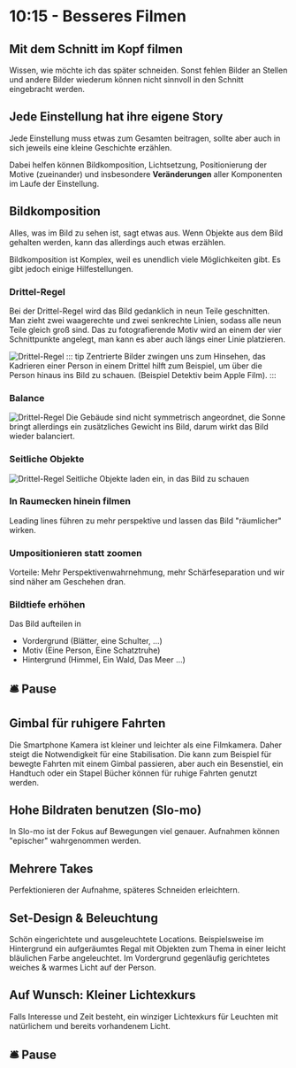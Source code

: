 # 10:15 - Besseres Filmen

## Mit dem Schnitt im Kopf filmen
Wissen, wie möchte ich das später schneiden. Sonst fehlen Bilder an Stellen und andere Bilder wiederum können nicht sinnvoll in den Schnitt eingebracht werden.

## Jede Einstellung hat ihre eigene Story
Jede Einstellung muss etwas zum Gesamten beitragen, sollte aber auch in sich jeweils eine kleine Geschichte erzählen.

Dabei helfen können Bildkomposition, Lichtsetzung, Positionierung der Motive (zueinander) und insbesondere **Veränderungen** aller Komponenten im Laufe der Einstellung.

## Bildkomposition 
Alles, was im Bild zu sehen ist, sagt etwas aus. Wenn Objekte aus dem Bild gehalten werden, kann das allerdings auch etwas erzählen.

Bildkomposition ist Komplex, weil es unendlich viele Möglichkeiten gibt.
Es gibt jedoch einige Hilfestellungen.
### Drittel-Regel
Bei der Drittel-Regel wird das Bild gedanklich in neun Teile geschnitten. Man zieht zwei waagerechte und zwei senkrechte Linien, sodass alle neun Teile gleich groß sind. Das zu fotografierende Motiv wird an einem der vier Schnittpunkte angelegt, man kann es aber auch längs einer Linie platzieren.

![Drittel-Regel](/images/shooting-advice/rule-of-thirds.jpg)
::: tip 
Zentrierte Bilder zwingen uns zum Hinsehen, das Kadrieren einer Person in einem Drittel hilft zum Beispiel, um über die Person hinaus ins Bild zu schauen. (Beispiel Detektiv beim Apple Film).
:::

### Balance
![Drittel-Regel](/images/shooting-advice/balance.jpg)
Die Gebäude sind nicht symmetrisch angeordnet, die Sonne bringt allerdings ein zusätzliches Gewicht ins Bild, darum wirkt das Bild wieder balanciert. 

### Seitliche Objekte 
![Drittel-Regel](/images/shooting-advice/foreground.jpg)
Seitliche Objekte laden ein, in das Bild zu schauen

### In Raumecken hinein filmen
Leading lines führen zu mehr perspektive und lassen das Bild "räumlicher" wirken.

### Umpositionieren statt zoomen
Vorteile: Mehr Perspektivenwahrnehmung, mehr Schärfeseparation und wir sind näher am Geschehen dran.

### Bildtiefe erhöhen
Das Bild aufteilen in 
- Vordergrund (Blätter, eine Schulter, ...)
- Motiv (Eine Person, Eine Schatztruhe)
- Hintergrund (Himmel, Ein Wald, Das Meer ...)

## :bellhop_bell: Pause

## Gimbal für ruhigere Fahrten
Die Smartphone Kamera ist kleiner und leichter als eine Filmkamera. Daher steigt die Notwendigkeit für eine Stabilisation.
Die kann zum Beispiel für bewegte Fahrten mit einem Gimbal passieren, aber auch ein Besenstiel, ein Handtuch oder ein Stapel Bücher können für ruhige Fahrten genutzt werden.

## Hohe Bildraten benutzen (Slo-mo)
In Slo-mo ist der Fokus auf Bewegungen viel genauer. Aufnahmen können "epischer" wahrgenommen werden.

## Mehrere Takes
Perfektionieren der Aufnahme, späteres Schneiden erleichtern.

## Set-Design & Beleuchtung
Schön eingerichtete und ausgeleuchtete Locations.
Beispielsweise im Hintergrund ein aufgeräumtes Regal mit Objekten zum Thema in einer leicht bläulichen Farbe angeleuchtet.
Im Vordergrund gegenläufig gerichtetes weiches & warmes Licht auf der Person.

## Auf Wunsch: Kleiner Lichtexkurs
Falls Interesse und Zeit besteht, ein winziger Lichtexkurs für Leuchten mit natürlichem und bereits vorhandenem Licht.

## :bellhop_bell: Pause
